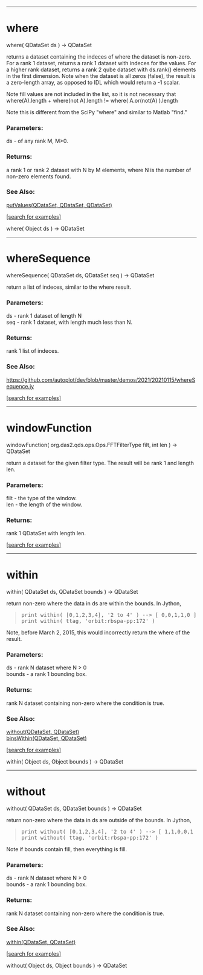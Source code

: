 ***
<a name="where"></a>
# where
where( QDataSet ds ) &rarr; QDataSet

returns a dataset containing the indeces of where the dataset is non-zero.
 For a rank 1 dataset, returns a rank 1 dataset with indeces for the values.
 For a higher rank dataset, returns a rank 2 qube dataset with ds.rank()
 elements in the first dimension.  Note when the dataset is all zeros (false),
 the result is a zero-length array, as opposed to IDL which would return
 a -1 scalar.
 
 Note fill values are not included in the list, so it is not necessary that
 where(A).length + where(not A).length != where( A.or(not(A) ).length

 Note this is different from the SciPy "where" and similar to Matlab "find."

### Parameters:
ds - of any rank M, M&gt;0.

### Returns:
a rank 1 or rank 2 dataset with N by M elements, where N is the number
 of non-zero elements found.
### See Also:
<a href='Ops_p.md#putValues'>putValues(QDataSet, QDataSet, QDataSet)</a> <br>

<a href="https://github.com/autoplot/dev/search?q=where&unscoped_q=where">[search for examples]</a>

where( Object ds ) &rarr; QDataSet<br>
***
<a name="whereSequence"></a>
# whereSequence
whereSequence( QDataSet ds, QDataSet seq ) &rarr; QDataSet

return a list of indeces, similar to the where result.

### Parameters:
ds - rank 1 dataset of length N
<br>seq - rank 1 dataset, with length much less than N.

### Returns:
rank 1 list of indeces.
### See Also:
<a href='https://github.com/autoplot/dev/blob/master/demos/2021/20210115/whereSequence.jy'>https://github.com/autoplot/dev/blob/master/demos/2021/20210115/whereSequence.jy</a> <br>

<a href="https://github.com/autoplot/dev/search?q=whereSequence&unscoped_q=whereSequence">[search for examples]</a>

***
<a name="windowFunction"></a>
# windowFunction
windowFunction( org.das2.qds.ops.Ops.FFTFilterType filt, int len ) &rarr; QDataSet

return a dataset for the given filter type.  The result will be rank 1 and length len.

### Parameters:
filt - the type of the window.
<br>len - the length of the window.

### Returns:
rank 1 QDataSet with length len.

<a href="https://github.com/autoplot/dev/search?q=windowFunction&unscoped_q=windowFunction">[search for examples]</a>

***
<a name="within"></a>
# within
within( QDataSet ds, QDataSet bounds ) &rarr; QDataSet

return non-zero where the data in ds are within the bounds.  In Jython,
<blockquote><pre>
print within( [0,1,2,3,4], '2 to 4' ) --> [ 0,0,1,1,0 ]
print within( ttag, 'orbit:rbspa-pp:172' )
</pre></blockquote>
 
 Note, before March 2, 2015, this would incorrectly return the where of the result.

### Parameters:
ds - rank N dataset where N &gt; 0
<br>bounds - a rank 1 bounding box.

### Returns:
rank N dataset containing non-zero where the condition is true.
### See Also:
<a href='Ops_w.md#without'>without(QDataSet, QDataSet)</a> <br>
<a href='Ops_b.md#binsWithin'>binsWithin(QDataSet, QDataSet)</a> <br>

<a href="https://github.com/autoplot/dev/search?q=within&unscoped_q=within">[search for examples]</a>

within( Object ds, Object bounds ) &rarr; QDataSet<br>
***
<a name="without"></a>
# without
without( QDataSet ds, QDataSet bounds ) &rarr; QDataSet

return non-zero where the data in ds are outside of the bounds.  In Jython,
<blockquote><pre>
print without( [0,1,2,3,4], '2 to 4' ) --> [ 1,1,0,0,1 ]
print without( ttag, 'orbit:rbspa-pp:172' )
</pre></blockquote>
 Note if bounds contain fill, then everything is fill.

### Parameters:
ds - rank N dataset where N &gt; 0
<br>bounds - a rank 1 bounding box.

### Returns:
rank N dataset containing non-zero where the condition is true.
### See Also:
<a href='Ops_w.md#within'>within(QDataSet, QDataSet)</a> <br>

<a href="https://github.com/autoplot/dev/search?q=without&unscoped_q=without">[search for examples]</a>

without( Object ds, Object bounds ) &rarr; QDataSet<br>
